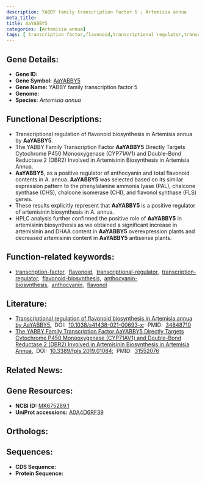 ```yaml
---
description: YABBY family transcription factor 5 ; Artemisia annua
meta_title:
title: AaYABBY5
categories: [Artemisia annua]
tags: [ transcription factor,flavonoid,transcriptional regulator,transcription regulator,flavonoid biosynthesis,anthocyanin biosynthesis,anthocyanin,flavonol ]
---
```


## Gene Details:
- **Gene ID:** []()
- **Gene Symbol:** <u>AaYABBY5</u>
- **Gene Name:** YABBY family transcription factor 5
- **Genome:** []()
- **Species:** *Artemisia annua*

## Functional Descriptions:
   - Transcriptional regulation of flavonoid biosynthesis in Artemisia annua by **AaYABBY5**.
   - The YABBY Family Transcription Factor **AaYABBY5** Directly Targets Cytochrome P450 Monooxygenase (CYP71AV1) and Double-Bond Reductase 2 (DBR2) Involved in Artemisinin Biosynthesis in Artemisia Annua.
   - **AaYABBY5**, as a positive regulator of anthocyanin and total flavonoid contents in A. annua. **AaYABBY5** was selected based on its similar expression pattern to the phenylalanine ammonia lyase (PAL), chalcone synthase (CHS), chalcone isomerase (CHI), and flavonol synthase (FLS) genes.
   - These results explicitly represent that **AaYABBY5** is a positive regulator of artemisinin biosynthesis in A. annua.
   - HPLC analysis further confirmed the positive role of **AaYABBY5** in artemisinin biosynthesis as we obtained a significant increase in artemisinin and DHAA content in **AaYABBY5** overexpression plants and decreased artemisinin content in **AaYABBY5** antisense plants.

## Function-related keywords:
   - [transcription-factor](/tags/transcription-factor/),&nbsp;&nbsp;[flavonoid](/tags/flavonoid/),&nbsp;&nbsp;[transcriptional-regulator](/tags/transcriptional-regulator/),&nbsp;&nbsp;[transcription-regulator](/tags/transcription-regulator/),&nbsp;&nbsp;[flavonoid-biosynthesis](/tags/flavonoid-biosynthesis/),&nbsp;&nbsp;[anthocyanin-biosynthesis](/tags/anthocyanin-biosynthesis/),&nbsp;&nbsp;[anthocyanin](/tags/anthocyanin/),&nbsp;&nbsp;[flavonol](/tags/flavonol/)

## Literature:
   - [Transcriptional regulation of flavonoid biosynthesis in Artemisia annua by AaYABBY5.](https://doi.org/10.1038/s41438-021-00693-x)&nbsp;&nbsp;DOI:&nbsp;&nbsp;[10.1038/s41438-021-00693-x](https://doi.org/10.1038/s41438-021-00693-x);&nbsp;&nbsp;PMID:&nbsp;&nbsp;[34848710](https://pubmed.ncbi.nlm.nih.gov/34848710/)
   - [The YABBY Family Transcription Factor AaYABBY5 Directly Targets Cytochrome P450 Monooxygenase (CYP71AV1) and Double-Bond Reductase 2 (DBR2) Involved in Artemisinin Biosynthesis in Artemisia Annua.](https://doi.org/10.3389/fpls.2019.01084)&nbsp;&nbsp;DOI:&nbsp;&nbsp;[10.3389/fpls.2019.01084](https://doi.org/10.3389/fpls.2019.01084);&nbsp;&nbsp;PMID:&nbsp;&nbsp;[31552076](https://pubmed.ncbi.nlm.nih.gov/31552076/)

## Related News:

## Gene Resources:
- **NCBI ID:**  [MK675289.1](https://www.ncbi.nlm.nih.gov/gene/?term=MK675289.1)
- **UniProt accessions:**  [A0A4D6RF39](https://www.uniprot.org/uniprotkb/A0A4D6RF39/entry)

## Orthologs:

## Sequences:
- **CDS Sequence:**
- **Protein Sequence:**
